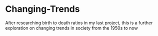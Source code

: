 # Changing-Trends
After researching birth to death ratios in my last project, this is a further exploration on changing trends in society from the 1950s to now
